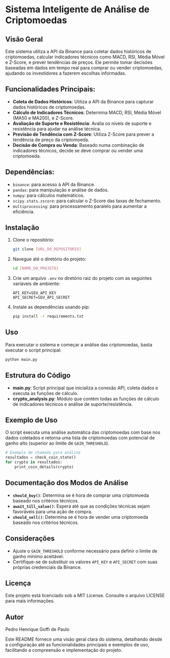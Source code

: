 # Sistema Inteligente de Análise de Criptomoedas

## Visão Geral
Este sistema utiliza a API da Binance para coletar dados históricos de criptomoedas, calcular indicadores técnicos como MACD, RSI, Média Móvel e Z-Score, e prever tendências de preços. Ele permite tomar decisões baseadas em dados em tempo real para comprar ou vender criptomoedas, ajudando os investidores a fazerem escolhas informadas.

## Funcionalidades Principais:
- **Coleta de Dados Históricos**: Utiliza a API da Binance para capturar dados históricos de criptomoedas.
- **Cálculo de Indicadores Técnicos**: Determina MACD, RSI, Média Móvel (MA50 e MA200), e Z-Score.
- **Avaliação de Suporte e Resistência**: Avalia os níveis de suporte e resistência para ajudar na análise técnica.
- **Previsão de Tendência com Z-Score**: Utiliza Z-Score para prever a tendência de preço da criptomoeda.
- **Decisão de Compra ou Venda**: Baseado numa combinação de indicadores técnicos, decide se deve comprar ou vender uma criptomoeda.

## Dependências:
- `binance`: para acesso à API da Binance.
- `pandas`: para manipulação e análise de dados.
- `numpy`: para cálculos matemáticos.
- `scipy.stats.zscore`: para calcular o Z-Score das taxas de fechamento.
- `multiprocessing`: para processamento paralelo para aumentar a eficiência.

## Instalação
1. Clone o repositório:
   ```bash
   git clone [URL_DO_REPOSITORIO]
   ```
2. Navegue até o diretório do projeto:
   ```bash
   cd [NOME_DO_PROJETO]
   ```
3. Crie um arquivo `.env` no diretório raiz do projeto com as seguintes variáveis de ambiente:
   ```plaintext
   API_KEY=SEU_API_KEY
   API_SECRET=SEU_API_SECRET
   ```
4. Instale as dependências usando pip:
   ```bash
   pip install -r requirements.txt
   ```

## Uso
Para executar o sistema e começar a análise das criptomoedas, basta executar o script principal:
```bash
python main.py
```

## Estrutura do Código
- **main.py**: Script principal que inicializa a conexão API, coleta dados e executa as funções de cálculo.
- **crypto_analysis.py**: Módulo que contém todas as funções de cálculo de indicadores técnicos e análise de suporte/resistência.


## Exemplo de Uso
O script executa uma análise automática das criptomoedas com base nos dados coletados e retorna uma lista de criptomoedas com potencial de ganho alto (superior ao limite de `GAIN_THRESHOLD`).

```python
# Exemplo de chamada para análise
resultados = check_coin_state()
for crypto in resultados:
    print_coin_details(crypto)
```

## Documentação dos Modos de Análise
- **`should_buy()`**: Determina se é hora de comprar uma criptomoeda baseado nos critérios técnicos.
- **`await_till_value()`**: Espera até que as condições técnicas sejam favoráveis para uma ação de compra.
- **`should_sell()`**: Determina se é hora de vender uma criptomoeda baseado nos critérios técnicos.

## Considerações
- Ajuste o `GAIN_THRESHOLD` conforme necessário para definir o limite de ganho mínimo aceitável.
- Certifique-se de substituir os valores `API_KEY` e `API_SECRET` com suas próprias credenciais da Binance.

## Licença
Este projeto está licenciado sob a MIT License. Consulte o arquivo LICENSE para mais informações.

## Autor
Pedro Henrique Goffi de Paulo


Este README fornece uma visão geral clara do sistema, detalhando desde a configuração até as funcionalidades principais e exemplos de uso, facilitando a compreensão e implementação do projeto.
